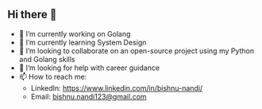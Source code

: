 ## Hi there 👋

<!--
**1991-bishnu/1991-bishnu** is a ✨ _special_ ✨ repository because its `README.md` (this file) appears on your GitHub profile.

Here are some ideas to get you started:

- 🔭 I’m currently working on ...
- 🌱 I’m currently learning ...
- 👯 I’m looking to collaborate on ...
- 🤔 I’m looking for help with ...
- 💬 Ask me about ...
- 📫 How to reach me: ...
- 😄 Pronouns: ...
- ⚡ Fun fact: ...
-->
- 🔭 I’m currently working on Golang
- 🌱 I’m currently learning System Design
- 👯 I’m looking to collaborate on an open-source project using my Python and Golang skills
- 🤔 I’m looking for help with career guidance
- 📫 How to reach me:
  - LinkedIn: https://www.linkedin.com/in/bishnu-nandi/
  - Email: bishnu.nandi123@gmail.com
